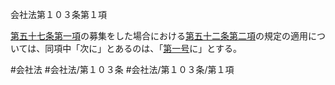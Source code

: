 会社法第１０３条第１項

[第五十七条第一項](会社法＿＿＿＿第５７条第１項)の募集をした場合における[第五十二条第二項](会社法＿＿＿＿第５２条第２項)の規定の適用については、同項中「次に」とあるのは、「[第一号](会社法＿＿＿＿第１０３条第１項第１号)に」とする。

#会社法
#会社法/第１０３条
#会社法/第１０３条/第１項
